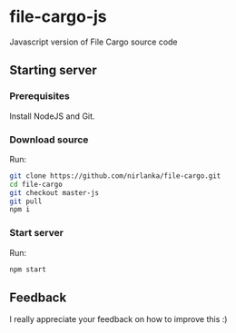 file-cargo-js
=============

Javascript version of File Cargo source code

## Starting server

### Prerequisites

Install NodeJS and Git.

### Download source

Run:

```bash
git clone https://github.com/nirlanka/file-cargo.git
cd file-cargo
git checkout master-js
git pull
npm i
```

### Start server

Run:

```bash
npm start
```

## Feedback

I really appreciate your feedback on how to improve this :)